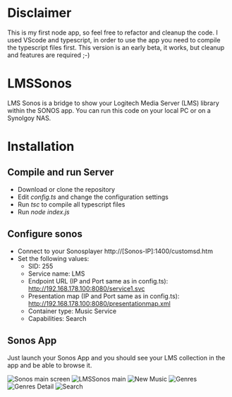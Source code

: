 # Disclaimer

This is my first node app, so feel free to refactor and cleanup the code.
I used VScode and typescript, in order to use the app you need to compile the typescript files first.
This version is an early beta, it works, but cleanup and features are required ;-)

# LMSSonos

LMS Sonos is a bridge to show your Logitech Media Server (LMS) library within the SONOS app. 
You can run this code on your local PC or on a Synolgoy NAS. 

# Installation

## Compile and run Server

- Download or clone the repository
- Edit _config.ts_ and change the configuration settings
- Run _tsc_ to compile all typescript files
- Run _node index.js_

## Configure sonos

- Connect to your Sonosplayer http://[Sonos-IP]:1400/customsd.htm
- Set the following values:
    - SID: 255
    - Service name: LMS
    - Endpoint URL (IP and Port same as in config.ts): http://192.168.178.100:8080/service1.svc
    - Presentation map (IP and Port same as in config.ts): http://192.168.178.100:8080/presentationmap.xml
    - Container type: Music Service
    - Capabilities: Search
    
## Sonos App

Just launch your Sonos App and you should see your LMS collection in the app and be able to browse it.
     
    
![Sonos main screen](screenshots/Screenshot1.png)
![LMSSonos main](screenshots/Screenshot2.png)
![New Music](screenshots/Screenshot3.png)
![Genres](screenshots/Screenshot4.png)
![Genres Detail](screenshots/Screenshot5.png)
![Search](screenshots/Screenshot6.png) 
    
